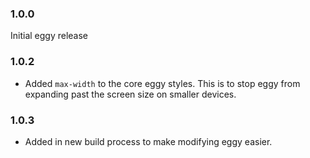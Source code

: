 ### 1.0.0
Initial eggy release
### 1.0.2
* Added `max-width` to the core eggy styles. This is to stop eggy from expanding past the screen size on smaller devices.
### 1.0.3
* Added in new build process to make modifying eggy easier.